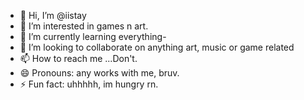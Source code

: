 - 👋 Hi, I’m @iistay
- 👀 I’m interested in games n art.
- 🌱 I’m currently learning everything-
- 💞️ I’m looking to collaborate on anything art, music or game related
- 📫 How to reach me ...Don't.
- 😄 Pronouns: any works with me, bruv.
- ⚡ Fun fact: uhhhhh, im hungry rn.

<!---
iistay/iistay is a ✨ special ✨ repository because its `README.md` (this file) appears on your GitHub profile.
You can click the Preview link to take a look at your changes.
--->
